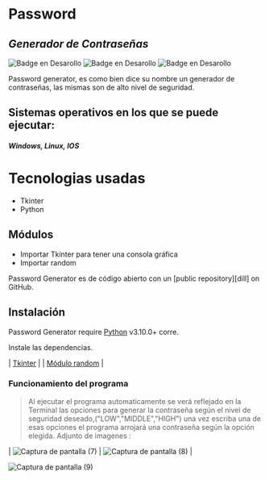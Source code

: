 # Password
## _Generador de Contraseñas_

 ![Badge en Desarollo](https://img.shields.io/badge/Creaci%C3%B3n-17--11--22-brightgreen) ![Badge en Desarollo](https://img.shields.io/badge/C%C3%B3digo%20-EN%20DESARROLLO-yellow) ![Badge en Desarollo](https://img.shields.io/badge/PassWord--Generator-v1.0-blue)

Password generator, es como bien dice su nombre un generador de contraseñas, 
las mismas son de alto nivel de seguridad.

## Sistemas operativos en los que se puede ejecutar:
#### _Windows, Linux, IOS_ 

# Tecnologias usadas

- Tkinter
- Python

 ## Módulos
- Importar Tkinter para tener una consola gráfica
- Importar random 


 Password Generator  es de código abierto con un [public repository][dill]
 on GitHub.

## Instalación

Password Generator require [Python](https://www.python.org/) v3.10.0+ corre.

Instale las dependencias.

 | [Tkinter](https://docs.python.org/es/3/library/tkinter.html#tkinter-modules) |
| [Módulo random](https://docs.python.org/es/3/library/random.html?highlight=random#module-random) |


### Funcionamiento del programa

> Al ejecutar el programa automaticamente se verá reflejado en la Terminal las opciones para generar la contraseña según el nivel de seguridad deseado,("LOW","MIDDLE","HIGH") una vez escriba una de esas opciones el programa arrojará una contraseña según la opción elegida.
Adjunto de imagenes :

|
![Captura de pantalla (7)](https://user-images.githubusercontent.com/118028611/204072204-9eb96eed-f3c0-409c-be2e-988938b0ec63.png)
|
![Captura de pantalla (8)](https://user-images.githubusercontent.com/118028611/204072221-5e8f840d-90ee-4d9f-b492-41f7f50fbdd5.png) |

![Captura de pantalla (9)](https://user-images.githubusercontent.com/118028611/204072225-e2b39479-564a-4170-adc8-5003b2c64802.png)
